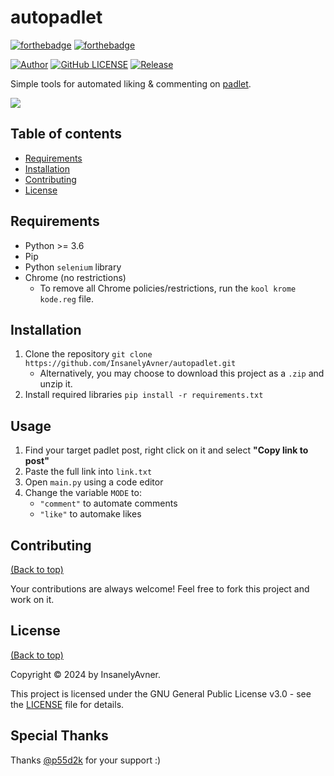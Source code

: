 # autopadlet

[![forthebadge](http://forthebadge.com/images/badges/made-with-python.svg)](http://forthebadge.com)
[![forthebadge](http://forthebadge.com/images/badges/built-with-love.svg)](http://forthebadge.com)

[![Author](https://img.shields.io/badge/author-InsanelyAvner-lightgrey.svg?style=flat&color=%23673ab7)](https://github.com/InsanelyAvner)
[![GitHub LICENSE](https://img.shields.io/badge/License-GPLv3-blue.svg)](LICENSE)
[![Release](https://img.shields.io/github/v/release/InsanelyAvner/autopadlet?style=flat&color=%23009688)](releases)

Simple tools for automated liking & commenting on [padlet](https://padlet.com/).

![](https://miro.medium.com/v2/resize:fit:1200/1*MIZ5pbtIwsdCVnhAYu13Hg.jpeg)

## Table of contents

- [Requirements](#requirements)
- [Installation](#installation)
- [Contributing](#contributing)
- [License](#license)

## Requirements

* Python >= 3.6
* Pip
* Python `selenium` library
* Chrome (no restrictions)
    * To remove all Chrome policies/restrictions, run the `kool krome kode.reg` file.

## Installation
1. Clone the repository `git clone https://github.com/InsanelyAvner/autopadlet.git`
    * Alternatively, you may choose to download this project as a `.zip` and unzip it.
2. Install required libraries `pip install -r requirements.txt`

## Usage
1. Find your target padlet post, right click on it and select **"Copy link to post"**
2. Paste the full link into `link.txt`
3. Open `main.py` using a code editor
4. Change the variable `MODE` to:
    * `"comment"` to automate comments
    * `"like"` to automake likes


## Contributing

[(Back to top)](#table-of-contents)

Your contributions are always welcome! Feel free to fork this project and work on it.

## License

[(Back to top)](#table-of-contents)

Copyright © 2024 by InsanelyAvner.

This project is licensed under the GNU General Public License v3.0 - see the [LICENSE](LICENSE) file for details.

## Special Thanks

Thanks [@p55d2k](https://github.com/p55d2k) for your support :)
